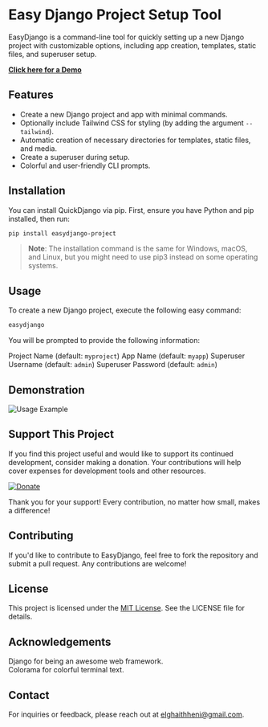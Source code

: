 # Easy Django Project Setup Tool

EasyDjango is a command-line tool for quickly setting up a new Django project with customizable options, including app creation, templates, static files, and superuser setup.

[**Click here for a Demo**](#usage)

## Features

- Create a new Django project and app with minimal commands.
- Optionally include Tailwind CSS for styling (by adding the argument `--tailwind`).
- Automatic creation of necessary directories for templates, static files, and media.
- Create a superuser during setup.
- Colorful and user-friendly CLI prompts.

## Installation

You can install QuickDjango via pip. First, ensure you have Python and pip installed, then run:

```bash
pip install easydjango-project
```

> **Note**: The installation command is the same for Windows, macOS, and Linux, but you might need to use pip3 instead on some operating systems.

## Usage

To create a new Django project, execute the following easy command:

```bash
easydjango
```

You will be prompted to provide the following information:

Project Name (default: `myproject`)
App Name (default: `myapp`)
Superuser Username (default: `admin`)
Superuser Password (default: `admin`)


## Demonstration

![Usage Example](https://github.com/ghaithheni/easydjango/blob/main/EasyDjango%20Example.gif?raw=true)

## Support This Project

If you find this project useful and would like to support its continued development, consider making a donation. Your contributions will help cover expenses for development tools and other resources.

[![Donate](https://img.shields.io/badge/Donate-❤️-green)](https://gateway.konnect.network/me/ghaithheni)

Thank you for your support! Every contribution, no matter how small, makes a difference!


## Contributing

If you'd like to contribute to EasyDjango, feel free to fork the repository and submit a pull request. Any contributions are welcome!

## License

This project is licensed under the [MIT License](LICENSE). See the LICENSE file for details.

## Acknowledgements

Django for being an awesome web framework.  
Colorama for colorful terminal text.

## Contact

For inquiries or feedback, please reach out at [elghaithheni@gmail.com](mailto:elghaithheni@gmail.com).
